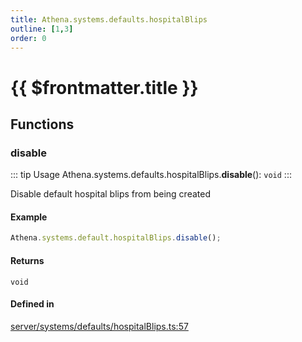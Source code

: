 ```yaml
---
title: Athena.systems.defaults.hospitalBlips
outline: [1,3]
order: 0
---
```


# {{ $frontmatter.title }}


## Functions

### disable

::: tip Usage
Athena.systems.defaults.hospitalBlips.**disable**(): `void`
:::

Disable default hospital blips from being created

#### Example
```ts
Athena.systems.default.hospitalBlips.disable();
```

#### Returns

`void`

#### Defined in

[server/systems/defaults/hospitalBlips.ts:57](https://github.com/Stuyk/altv-athena/blob/6e181c5/src/core/server/systems/defaults/hospitalBlips.ts#L57)
